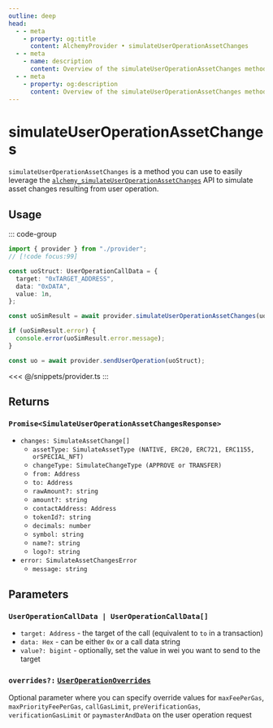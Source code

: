 ```yaml
---
outline: deep
head:
  - - meta
    - property: og:title
      content: AlchemyProvider • simulateUserOperationAssetChanges
  - - meta
    - name: description
      content: Overview of the simulateUserOperationAssetChanges method on Alchemy Provider in aa-alchemy
  - - meta
    - property: og:description
      content: Overview of the simulateUserOperationAssetChanges method on Alchemy Provider in aa-alchemy
---
```


# simulateUserOperationAssetChanges

`simulateUserOperationAssetChanges` is a method you can use to easily leverage the [`alchemy_simulateUserOperationAssetChanges`](https://docs.alchemy.com/reference/alchemy-simulateuseroperationassetchanges/?a=ak-docs) API to simulate asset changes resulting from user operation.

## Usage

::: code-group

```ts [example.ts]
import { provider } from "./provider";
// [!code focus:99]

const uoStruct: UserOperationCallData = {
  target: "0xTARGET_ADDRESS",
  data: "0xDATA",
  value: 1n,
};

const uoSimResult = await provider.simulateUserOperationAssetChanges(uoStruct);

if (uoSimResult.error) {
  console.error(uoSimResult.error.message);
}

const uo = await provider.sendUserOperation(uoStruct);
```

<<< @/snippets/provider.ts
:::

## Returns

### `Promise<SimulateUserOperationAssetChangesResponse>`

- `changes: SimulateAssetChange[]`
  - `assetType: SimulateAssetType (NATIVE, ERC20, ERC721, ERC1155,  orSPECIAL_NFT)`
  - `changeType: SimulateChangeType (APPROVE or TRANSFER)`
  - `from: Address`
  - `to: Address`
  - `rawAmount?: string`
  - `amount?: string`
  - `contactAddress: Address`
  - `tokenId?: string`
  - `decimals: number`
  - `symbol: string`
  - `name?: string`
  - `logo?: string`
- `error: SimulateAssetChangesError`
  - `message: string`

## Parameters

### `UserOperationCallData | UserOperationCallData[]`

- `target: Address` - the target of the call (equivalent to `to` in a transaction)
- `data: Hex` - can be either `0x` or a call data string
- `value?: bigint` - optionally, set the value in wei you want to send to the target

### `overrides?:` [`UserOperationOverrides`](/packages/aa-core/provider/types/userOperationOverrides.md)

Optional parameter where you can specify override values for `maxFeePerGas`, `maxPriorityFeePerGas`, `callGasLimit`, `preVerificationGas`, `verificationGasLimit` or `paymasterAndData` on the user operation request
